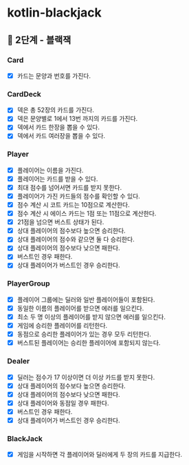 # kotlin-blackjack

## 🚀 2단계 - 블랙잭

### Card
- [x] 카드는 문양과 번호를 가진다.

### CardDeck
- [x] 덱은 총 52장의 카드를 가진다.
- [x] 덱은 문양별로 1에서 13번 까지의 카드를 가진다.
- [x] 덱에서 카드 한장을 뽑을 수 있다.
- [x] 덱에서 카드 여러장을 뽑을 수 있다.

### Player
- [x] 플레이어는 이름을 가진다.
- [x] 플레이어는 카드를 받을 수 있다.
- [x] 최대 점수를 넘어서면 카드를 받지 못한다.
- [x] 플레이어가 가진 카드들의 점수를 확인할 수 있다.
- [x] 점수 계산 시 코트 카드는 10점으로 계산한다.
- [x] 점수 계산 시 에이스 카드는 1점 또는 11점으로 계산한다.
- [x] 21점을 넘으면 버스트 상태가 된다.
- [x] 상대 플레이어의 점수보다 높으면 승리한다.
- [x] 상대 플레이어의 점수와 같으면 둘 다 승리한다.
- [x] 상대 플레이어의 점수보다 낮으면 패한다.
- [x] 버스트인 경우 패한다.
- [x] 상대 플레이어가 버스트인 경우 승리한다.

### PlayerGroup
- [x] 플레이어 그룹에는 딜러와 일반 플레이어들이 포함된다.
- [x] 동일한 이름의 플레이어를 받으면 에러를 일으킨다.
- [x] 최소 두 명 이상의 플레이어를 받지 않으면 에러를 일으킨다.
- [x] 게임에 승리한 플레이어를 리턴한다.
- [x] 동점으로 승리한 플레이어가 있는 경우 모두 리턴한다.
- [x] 버스트된 플레이어는 승리한 플레이어에 포함되지 않는다.

### Dealer
- [x] 딜러는 점수가 17 이상이면 더 이상 카드를 받지 못한다.
- [x] 상대 플레이어의 점수보다 높으면 승리한다.
- [x] 상대 플레이어의 점수보다 낮으면 패한다.
- [x] 상대 플레이어와 동점일 경우 패한다.
- [x] 버스트인 경우 패한다.
- [x] 상대 플레이어가 버스트인 경우 승리한다.

### BlackJack
- [x] 게임을 시작하면 각 플레이어와 딜러에게 두 장의 카드를 지급한다.
